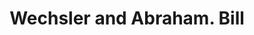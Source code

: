 ---
doi: 10.7916/D84F32S1
date_other: '1880'
date_other_textual: 1880-1889
form: printed ephemera
genre:
- Invoices
name:
- Wechsler and Abraham
object_in_context_url: https://biggert.cul.columbia.edu/items/view/ave_biggert_00873
subject_hierarchical_geographic:
- New York, New York, United States
subject_name:
- Wechsler and Abraham
title: Wechsler and Abraham. Bill
sort_title: Wechsler and Abraham. Bill
call_number: ave_biggert_00873
coordinates:
- 40.69277777777778,-73.99027777777778
pid: ave_biggert_00873
identifiers: ave_biggert_00873
thumbnail: https://derivativo-1.library.columbia.edu/iiif/2/ldpd:345829/full/!256,256/0/native.jpg
permalink: "/biggert/ave_biggert_00873/"
layout: iiif-image-page
---